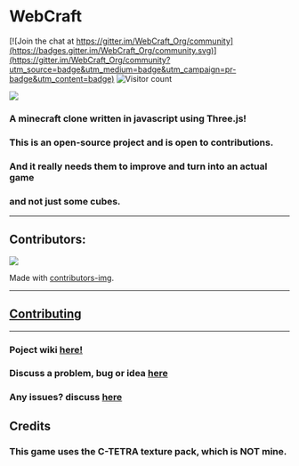 # WebCraft

[![Join the chat at https://gitter.im/WebCraft_Org/community](https://badges.gitter.im/WebCraft_Org/community.svg)](https://gitter.im/WebCraft_Org/community?utm_source=badge&utm_medium=badge&utm_campaign=pr-badge&utm_content=badge)
![Visitor count](https://shields-io-visitor-counter.herokuapp.com/badge?page=WebCraft-Community.WebCraft)

<a href="https://webcraft-community.github.io/WebCraft/">
  <img src="https://user-images.githubusercontent.com/74598401/128462836-44ade92b-049b-4c64-ac59-a61f0bc39268.png" />
</a>

### A minecraft clone written in javascript using Three.js!
### This is an open-source project and is open to contributions.
### And it really needs them to improve and turn into an actual game
### and not just some cubes.

<hr>

## Contributors:
<a href="https://github.com/WebCraft-Community/WebCraft/graphs/contributors">
  <img src="https://contrib.rocks/image?repo=WebCraft-Community/WebCraft" />
</a>

Made with [contributors-img](https://contrib.rocks).

<hr>

## [Contributing](https://github.com/WebCraft-Community/WebCraft/blob/main/CONTRIBUTING.md)

<HR>

### Poject wiki [here!](https://github.com/WebCraft-Community/WebCraft/wiki)
### Discuss a problem, bug or idea [here](https://github.com/WebCraft-Community/WebCraft/discussions)
### Any issues? discuss [here](https://github.com/WebCraft-Community/WebCraft/issues)

## Credits

### This game uses the C-TETRA texture pack, which is NOT mine.
